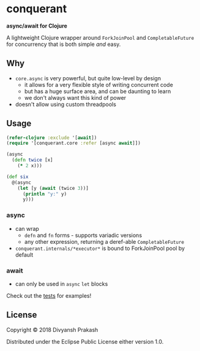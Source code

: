 # conquerant

**async/await for Clojure**

A lightweight Clojure wrapper around `ForkJoinPool` and `CompletableFuture`
for concurrency that is both simple *and* easy.

## Why

- `core.async` is very powerful, but quite low-level by design
  - it allows for a very flexible style of writing concurrent code
  - but has a huge surface area, and can be daunting to learn
  - we don't always want this kind of power
- doesn't allow using custom threadpools

## Usage

```clojure
(refer-clojure :exclude '[await])
(require '[conquerant.core :refer [async await]])

(async
  (defn twice [x]
    (* 2 x)))

(def six
  @(async
    (let [y (await (twice 3))]
      (println "y:" y)
      y)))
```

### async
  - can wrap
    - `defn` and `fn` forms - supports variadic versions
    - any other expression, returning a deref-able `CompletableFuture`
  - `conquerant.internals/*executor*` is bound to ForkJoinPool pool by default

### await
  - can only be used in `async` `let` blocks

Check out the [tests](./test/conquerant/core_test.clj) for examples!

## License

Copyright © 2018 Divyansh Prakash

Distributed under the Eclipse Public License either version 1.0.
